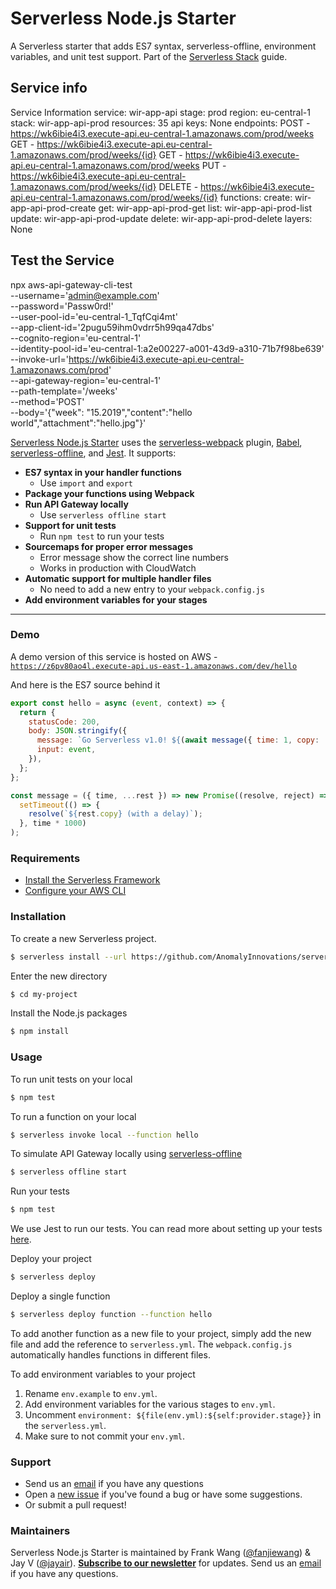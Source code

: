 # Serverless Node.js Starter

A Serverless starter that adds ES7 syntax, serverless-offline, environment variables, and unit test support. Part of the [Serverless Stack](http://serverless-stack.com) guide.

## Service info

Service Information
service: wir-app-api
stage: prod
region: eu-central-1
stack: wir-app-api-prod
resources: 35
api keys:
  None
endpoints:
  POST - https://wk6ibie4i3.execute-api.eu-central-1.amazonaws.com/prod/weeks
  GET - https://wk6ibie4i3.execute-api.eu-central-1.amazonaws.com/prod/weeks/{id}
  GET - https://wk6ibie4i3.execute-api.eu-central-1.amazonaws.com/prod/weeks
  PUT - https://wk6ibie4i3.execute-api.eu-central-1.amazonaws.com/prod/weeks/{id}
  DELETE - https://wk6ibie4i3.execute-api.eu-central-1.amazonaws.com/prod/weeks/{id}
functions:
  create: wir-app-api-prod-create
  get: wir-app-api-prod-get
  list: wir-app-api-prod-list
  update: wir-app-api-prod-update
  delete: wir-app-api-prod-delete
layers:
  None


## Test the Service

npx aws-api-gateway-cli-test \
--username='admin@example.com' \
--password='Passw0rd!' \
--user-pool-id='eu-central-1_TqfCqi4mt' \
--app-client-id='2pugu59ihm0vdrr5h99qa47dbs' \
--cognito-region='eu-central-1' \
--identity-pool-id='eu-central-1:a2e00227-a001-43d9-a310-71b7f98be639' \
--invoke-url='https://wk6ibie4i3.execute-api.eu-central-1.amazonaws.com/prod' \
--api-gateway-region='eu-central-1' \
--path-template='/weeks' \
--method='POST' \
--body='{"week": "15.2019","content":"hello world","attachment":"hello.jpg"}'



[Serverless Node.js Starter](https://github.com/AnomalyInnovations/serverless-nodejs-starter) uses the [serverless-webpack](https://github.com/serverless-heaven/serverless-webpack) plugin, [Babel](https://babeljs.io), [serverless-offline](https://github.com/dherault/serverless-offline), and [Jest](https://facebook.github.io/jest/). It supports:

- **ES7 syntax in your handler functions**
  - Use `import` and `export`
- **Package your functions using Webpack**
- **Run API Gateway locally**
  - Use `serverless offline start`
- **Support for unit tests**
  - Run `npm test` to run your tests
- **Sourcemaps for proper error messages**
  - Error message show the correct line numbers
  - Works in production with CloudWatch
- **Automatic support for multiple handler files**
  - No need to add a new entry to your `webpack.config.js`
- **Add environment variables for your stages**

---

### Demo

A demo version of this service is hosted on AWS - [`https://z6pv80ao4l.execute-api.us-east-1.amazonaws.com/dev/hello`](https://z6pv80ao4l.execute-api.us-east-1.amazonaws.com/dev/hello)

And here is the ES7 source behind it

``` javascript
export const hello = async (event, context) => {
  return {
    statusCode: 200,
    body: JSON.stringify({
      message: `Go Serverless v1.0! ${(await message({ time: 1, copy: 'Your function executed successfully!'}))}`,
      input: event,
    }),
  };
};

const message = ({ time, ...rest }) => new Promise((resolve, reject) =>
  setTimeout(() => {
    resolve(`${rest.copy} (with a delay)`);
  }, time * 1000)
);
```

### Requirements

- [Install the Serverless Framework](https://serverless.com/framework/docs/providers/aws/guide/installation/)
- [Configure your AWS CLI](https://serverless.com/framework/docs/providers/aws/guide/credentials/)

### Installation

To create a new Serverless project.

``` bash
$ serverless install --url https://github.com/AnomalyInnovations/serverless-nodejs-starter --name my-project
```

Enter the new directory

``` bash
$ cd my-project
```

Install the Node.js packages

``` bash
$ npm install
```

### Usage

To run unit tests on your local

``` bash
$ npm test
```

To run a function on your local

``` bash
$ serverless invoke local --function hello
```

To simulate API Gateway locally using [serverless-offline](https://github.com/dherault/serverless-offline)

``` bash
$ serverless offline start
```

Run your tests

``` bash
$ npm test
```

We use Jest to run our tests. You can read more about setting up your tests [here](https://facebook.github.io/jest/docs/en/getting-started.html#content).

Deploy your project

``` bash
$ serverless deploy
```

Deploy a single function

``` bash
$ serverless deploy function --function hello
```

To add another function as a new file to your project, simply add the new file and add the reference to `serverless.yml`. The `webpack.config.js` automatically handles functions in different files.

To add environment variables to your project

1. Rename `env.example` to `env.yml`.
2. Add environment variables for the various stages to `env.yml`.
3. Uncomment `environment: ${file(env.yml):${self:provider.stage}}` in the `serverless.yml`.
4. Make sure to not commit your `env.yml`.

### Support

- Send us an [email](mailto:contact@anoma.ly) if you have any questions
- Open a [new issue](https://github.com/AnomalyInnovations/serverless-nodejs-starter/issues/new) if you've found a bug or have some suggestions.
- Or submit a pull request!

### Maintainers

Serverless Node.js Starter is maintained by Frank Wang ([@fanjiewang](https://twitter.com/fanjiewang)) & Jay V ([@jayair](https://twitter.com/jayair)). [**Subscribe to our newsletter**](http://eepurl.com/cEaBlf) for updates. Send us an [email](mailto:contact@anoma.ly) if you have any questions.
